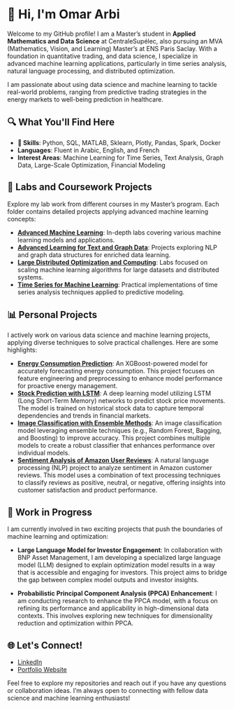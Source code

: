 # 👋 Hi, I'm Omar Arbi

Welcome to my GitHub profile! I am a Master’s student in **Applied Mathematics and Data Science** at CentraleSupélec, also pursuing an MVA (Mathematics, Vision, and Learning) Master’s at ENS Paris Saclay. With a foundation in quantitative trading, and data science, I specialize in advanced machine learning applications, particularly in time series analysis, natural language processing, and distributed optimization.

I am passionate about using data science and machine learning to tackle real-world problems, ranging from predictive trading strategies in the energy markets to well-being prediction in healthcare.

## 🔍 What You'll Find Here

- **🔧 Skills**: Python, SQL, MATLAB, Sklearn, Plotly, Pandas, Spark, Docker
- **Languages**: Fluent in Arabic, English, and French
- **Interest Areas**: Machine Learning for Time Series, Text Analysis, Graph Data, Large-Scale Optimization, Financial Modeling

## 📂 Labs and Coursework Projects

Explore my lab work from different courses in my Master’s program. Each folder contains detailed projects applying advanced machine learning concepts:

- [**Advanced Machine Learning**](https://github.com/Omar-Ar1/Advanced-Machine-Learning): In-depth labs covering various machine learning models and applications.
- [**Advanced Learning for Text and Graph Data**](https://github.com/Omar-Ar1/Advanced-Learning-Text-Graph): Projects exploring NLP and graph data structures for enriched data learning.
- [**Large Distributed Optimization and Computing**](https://github.com/Omar-Ar1/Distributed-Optimization): Labs focused on scaling machine learning algorithms for large datasets and distributed systems.
- [**Time Series for Machine Learning**](https://github.com/Omar-Ar1/Time-Series-ML): Practical implementations of time series analysis techniques applied to predictive modeling.

## 📊 Personal Projects

I actively work on various data science and machine learning projects, applying diverse techniques to solve practical challenges. Here are some highlights:

- [**Energy Consumption Prediction**](https://github.com/Omar-Ar1/Quant-Finance-Data-Science/blob/main/Energy_Consumption_Forecast_advanced.ipynb): An XGBoost-powered model for accurately forecasting energy consumption. This project focuses on feature engineering and preprocessing to enhance model performance for proactive energy management.
- [**Stock Prediction with LSTM**](https://github.com/Omar-Ar1/Quant-Finance-Data-Science/blob/main/Stock%20Price%20Prediction%20LSTM.ipynb): A deep learning model utilizing LSTM (Long Short-Term Memory) networks to predict stock price movements. The model is trained on historical stock data to capture temporal dependencies and trends in financial markets.
- [**Image Classification with Ensemble Methods**](https://github.com/Omar-Ar1/Quant-Finance-Data-Science/blob/main/Satellite_Image_Classification.ipynb): An image classification model leveraging ensemble techniques (e.g., Random Forest, Bagging, and Boosting) to improve accuracy. This project combines multiple models to create a robust classifier that enhances performance over individual models.
- [**Sentiment Analysis of Amazon User Reviews**](https://github.com/Omar-Ar1/Quant-Finance-Data-Science/blob/main/Amazon%20Reviews%20Sentiment%20Analysis.ipynb): A natural language processing (NLP) project to analyze sentiment in Amazon customer reviews. This model uses a combination of text processing techniques to classify reviews as positive, neutral, or negative, offering insights into customer satisfaction and product performance.

## 🚧 Work in Progress

I am currently involved in two exciting projects that push the boundaries of machine learning and optimization:

- **Large Language Model for Investor Engagement**: In collaboration with BNP Asset Management, I am developing a specialized large language model (LLM) designed to explain optimization model results in a way that is accessible and engaging for investors. This project aims to bridge the gap between complex model outputs and investor insights.
  
- **Probabilistic Principal Component Analysis (PPCA) Enhancement**: I am conducting research to enhance the PPCA model, with a focus on refining its performance and applicability in high-dimensional data contexts. This involves exploring new techniques for dimensionality reduction and optimization within PPCA.


## 🌐 Let's Connect!

- [LinkedIn](https://www.linkedin.com/in/omararbi)
- [Portfolio Website](https://github.com/Omar-Ar1)

Feel free to explore my repositories and reach out if you have any questions or collaboration ideas. I’m always open to connecting with fellow data science and machine learning enthusiasts!

<!--
**Omar-Ar1/Omar-Ar1** is a ✨ _special_ ✨ repository because its `README.md` (this file) appears on your GitHub profile.

Here are some ideas to get you started:

- 🔭 I’m currently working on ...
- 🌱 I’m currently learning ...
- 👯 I’m looking to collaborate on ...
- 🤔 I’m looking for help with ...
- 💬 Ask me about ...
- 📫 How to reach me: ...
- 😄 Pronouns: ...
- ⚡ Fun fact: ...
-->
